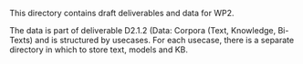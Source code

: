 This directory contains draft deliverables and data for WP2.

The data is part of deliverable D2.1.2 (Data: Corpora (Text, Knowledge, Bi-Texts) and is structured by usecases. For each usecase, there is a separate directory in which to store text, models and KB. 